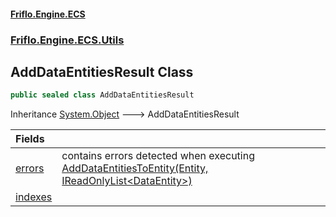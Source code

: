 #### [Friflo.Engine.ECS](index.md 'index')
### [Friflo.Engine.ECS.Utils](Friflo.Engine.ECS.Utils.md 'Friflo.Engine.ECS.Utils')

## AddDataEntitiesResult Class

```csharp
public sealed class AddDataEntitiesResult
```

Inheritance [System.Object](https://docs.microsoft.com/en-us/dotnet/api/System.Object 'System.Object') &#129106; AddDataEntitiesResult

| Fields | |
| :--- | :--- |
| [errors](AddDataEntitiesResult.errors.md 'Friflo.Engine.ECS.Utils.AddDataEntitiesResult.errors') | contains errors detected when executing [AddDataEntitiesToEntity(Entity, IReadOnlyList&lt;DataEntity&gt;)](TreeUtils.AddDataEntitiesToEntity(Entity,IReadOnlyList_DataEntity_).md 'Friflo.Engine.ECS.Utils.TreeUtils.AddDataEntitiesToEntity(Friflo.Engine.ECS.Entity, System.Collections.Generic.IReadOnlyList<Friflo.Engine.ECS.Serialize.DataEntity>)') |
| [indexes](AddDataEntitiesResult.indexes.md 'Friflo.Engine.ECS.Utils.AddDataEntitiesResult.indexes') | |
